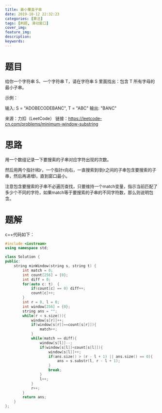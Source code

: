 ```yaml
---
title: 最小覆盖子串
date: 2019-10-12 22:32:23
categories: [算法]
tags: [刷题, 滑动窗口]
cover_img:
feature_img:
description:
keywords:
---
```


# 题目

给你一个字符串 S、一个字符串 T，请在字符串 S 里面找出：包含 T 所有字母的最小子串。

示例：

输入: S = "ADOBECODEBANC", T = "ABC"
输出: "BANC"

来源：力扣（LeetCode）
链接：https://leetcode-cn.com/problems/minimum-window-substring



# 思路

用一个数组记录一下要搜索的子串对应字符出现的次数。

然后用两个指针l和r，一个指针r向右，一直搜索到l到r之间的子串包含要搜索的子串，然后再递增l，直到窗口最小。

注意包含要搜索的子串不必遍历查找，只要维持一个match变量，指示当前匹配了多少个不同的字符，如果match等于要搜索的子串的不同字符数，那么则说明包含。



# 题解

c++代码如下：

```c++
#include <iostream>
using namespace std;

class Solution {
public:
    string minWindow(string s, string t) {
        int match = 0;
        int count[256] = {0};
        int diff = 0;
        for(auto c: t)  {
            if(count[c] == 0) diff++;
            count[c]++;
        }
        int r = 0, l = 0;
        int window[256] = {0};
        string ans = "";
        while(r < s.size()){
            window[s[r]]++;
            if(window[s[r]]==count[s[r]]){
                match++;
            }
            while(match == diff){
                window[s[l]]--;
                if(window[s[l]]<count[s[l]]){
                    window[s[l]]++;
                    if(ans.size() > (r - l + 1) || ans.size() == 0){
                        ans = s.substr(l, r - l + 1);
                    }
                    break;
                }
                l++;
            }
            r++;
        }
        return ans;
    }
};
```

